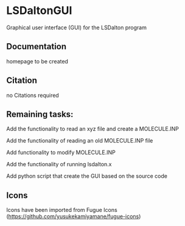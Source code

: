 # LSDaltonGUI

Graphical user interface (GUI) for the LSDalton program

## Documentation

homepage to be created

## Citation

no Citations required

## Remaining tasks:

Add the functionality to read an xyz file and create a MOLECULE.INP

Add the functionality of reading an old MOLECULE.INP file

Add functionality to modify MOLECULE.INP

Add the functionality of running lsdalton.x

Add python script that create the GUI based on the source code

## Icons

Icons have been imported from Fugue Icons (https://github.com/yusukekamiyamane/fugue-icons)
